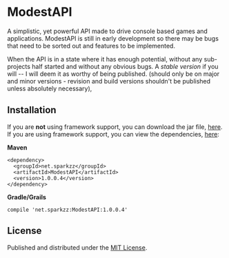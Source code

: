 ModestAPI
=
A simplistic, yet powerful API made to drive console based games and applications. ModestAPI is still in early development so there may be bugs that need to be sorted out and features to be implemented.

When the API is in a state where it has enough potential, without any sub-projects half started and without any obvious bugs. A *stable version* if you will -- I will deem it as worthy of being published. (should only be on major and minor versions - revision and build versions shouldn't be published unless absolutely necessary),

Installation
-
If you are **not** using framework support, you can download the jar file, [here](http://dl.sparkzz.net/java/modest/modestapi.jar).<br>
If you are using framework support, you can view the dependencies, [here](http://repo.sparkzz.net/modestapi/dependency-info.html):

**Maven**
```
<dependency>
  <groupId>net.sparkzz</groupId>
  <artifactId>ModestAPI</artifactId>
  <version>1.0.0.4</version>
</dependency>
```
**Gradle/Grails**
```
compile 'net.sparkzz:ModestAPI:1.0.0.4'
```

License
-
Published and distributed under the [MIT License](https://github.com/BrendonButler/ModestAPI/blob/master/License.md).
